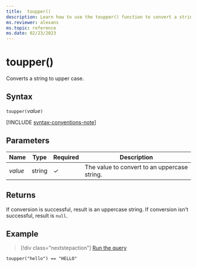 ```yaml
---
title:  toupper()
description: Learn how to use the toupper() function to convert a string to upper case.
ms.reviewer: alexans
ms.topic: reference
ms.date: 02/23/2023
---
```

# toupper()

Converts a string to upper case.

## Syntax

`toupper(`*value*`)`

[!INCLUDE [syntax-conventions-note](../../includes/syntax-conventions-note.md)]

## Parameters

| Name | Type | Required | Description |
|--|--|--|--|
| *value* | string | &check; | The value to convert to an uppercase string.|

## Returns

If conversion is successful, result is an uppercase string.
If conversion isn't successful, result is `null`.

## Example

> [!div class="nextstepaction"]
> <a href="https://dataexplorer.azure.com/clusters/help/databases/Samples?query=H4sIAAAAAAAAAysoyswrUSjJLy0oSC3SUMpIzcnJV9JUsLVVUPJw9fHxVwIAC8jUKyEAAAA=" target="_blank">Run the query</a>

```kusto
toupper("hello") == "HELLO"
```
